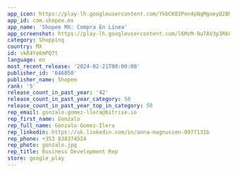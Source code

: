 ```yaml
---
app_icon: https://play-lh.googleusercontent.com/YkbCK03Pen4pNgMgoeyQ2BNEPCCCQXPyKSaZM-F1eXoc0meIPvuX457lqZFBwS-beQle
app_id: com.shopee.mx
app_name: 'Shopee MX: Compra En Línea'
app_screenshot: https://play-lh.googleusercontent.com/l6MzM-9u7AV3p3R684TtM6phd3tXnNkrRuYwVJFg-xPjksKoWtVKZgnNyQxBwDnMpw
category: Shopping
country: MX
id: vkR4Ye6mPQ7t
language: en
most_recent_release: '2024-02-21T00:00:00'
publisher_id: '646850'
publisher_name: Shopee
rank: '5'
release_count_in_past_year: '42'
release_count_in_past_year_category: 50
release_count_in_past_year_top_in_category: 50
rep_email: gonzalo.gomez-llera@bitrise.io
rep_first_name: Gonzalo
rep_full_name: Gonzalo Gomez-Ilera
rep_linkedin: https://uk.linkedin.com/in/anna-magnussen-0977131b
rep_phone: +353 838374524
rep_photo: gonzalo.jpg
rep_title: Business Development Rep
store: google_play
---
```

